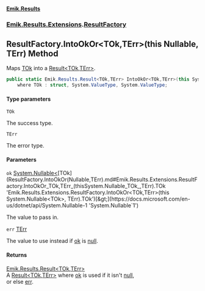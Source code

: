 #### [Emik.Results](index.md 'index')
### [Emik.Results.Extensions](Emik.Results.Extensions.md 'Emik.Results.Extensions').[ResultFactory](ResultFactory.md 'Emik.Results.Extensions.ResultFactory')

## ResultFactory.IntoOkOr<TOk,TErr>(this Nullable<TOk>, TErr) Method

Maps [TOk](ResultFactory.IntoOkOr(Nullable,TErr).md#Emik.Results.Extensions.ResultFactory.IntoOkOr_TOk,TErr_(thisSystem.Nullable_TOk_,TErr).TOk 'Emik.Results.Extensions.ResultFactory.IntoOkOr<TOk,TErr>(this System.Nullable<TOk>, TErr).TOk') into a [Result&lt;TOk,TErr&gt;](Result_TOk,TErr_.md 'Emik.Results.Result<TOk,TErr>').

```csharp
public static Emik.Results.Result<TOk,TErr> IntoOkOr<TOk,TErr>(this System.Nullable<TOk> ok, TErr err)
    where TOk : struct, System.ValueType, System.ValueType;
```
#### Type parameters

<a name='Emik.Results.Extensions.ResultFactory.IntoOkOr_TOk,TErr_(thisSystem.Nullable_TOk_,TErr).TOk'></a>

`TOk`

The success type.

<a name='Emik.Results.Extensions.ResultFactory.IntoOkOr_TOk,TErr_(thisSystem.Nullable_TOk_,TErr).TErr'></a>

`TErr`

The error type.
#### Parameters

<a name='Emik.Results.Extensions.ResultFactory.IntoOkOr_TOk,TErr_(thisSystem.Nullable_TOk_,TErr).ok'></a>

`ok` [System.Nullable&lt;](https://docs.microsoft.com/en-us/dotnet/api/System.Nullable-1 'System.Nullable`1')[TOk](ResultFactory.IntoOkOr(Nullable,TErr).md#Emik.Results.Extensions.ResultFactory.IntoOkOr_TOk,TErr_(thisSystem.Nullable_TOk_,TErr).TOk 'Emik.Results.Extensions.ResultFactory.IntoOkOr<TOk,TErr>(this System.Nullable<TOk>, TErr).TOk')[&gt;](https://docs.microsoft.com/en-us/dotnet/api/System.Nullable-1 'System.Nullable`1')

The value to pass in.

<a name='Emik.Results.Extensions.ResultFactory.IntoOkOr_TOk,TErr_(thisSystem.Nullable_TOk_,TErr).err'></a>

`err` [TErr](ResultFactory.IntoOkOr(Nullable,TErr).md#Emik.Results.Extensions.ResultFactory.IntoOkOr_TOk,TErr_(thisSystem.Nullable_TOk_,TErr).TErr 'Emik.Results.Extensions.ResultFactory.IntoOkOr<TOk,TErr>(this System.Nullable<TOk>, TErr).TErr')

The value to use instead if [ok](ResultFactory.IntoOkOr(Nullable,TErr).md#Emik.Results.Extensions.ResultFactory.IntoOkOr_TOk,TErr_(thisSystem.Nullable_TOk_,TErr).ok 'Emik.Results.Extensions.ResultFactory.IntoOkOr<TOk,TErr>(this System.Nullable<TOk>, TErr).ok') is [null](https://docs.microsoft.com/en-us/dotnet/csharp/language-reference/keywords/null 'https://docs.microsoft.com/en-us/dotnet/csharp/language-reference/keywords/null').

#### Returns
[Emik.Results.Result&lt;](Result_TOk,TErr_.md 'Emik.Results.Result<TOk,TErr>')[TOk](ResultFactory.IntoOkOr(Nullable,TErr).md#Emik.Results.Extensions.ResultFactory.IntoOkOr_TOk,TErr_(thisSystem.Nullable_TOk_,TErr).TOk 'Emik.Results.Extensions.ResultFactory.IntoOkOr<TOk,TErr>(this System.Nullable<TOk>, TErr).TOk')[,](Result_TOk,TErr_.md 'Emik.Results.Result<TOk,TErr>')[TErr](ResultFactory.IntoOkOr(Nullable,TErr).md#Emik.Results.Extensions.ResultFactory.IntoOkOr_TOk,TErr_(thisSystem.Nullable_TOk_,TErr).TErr 'Emik.Results.Extensions.ResultFactory.IntoOkOr<TOk,TErr>(this System.Nullable<TOk>, TErr).TErr')[&gt;](Result_TOk,TErr_.md 'Emik.Results.Result<TOk,TErr>')  
A [Result&lt;TOk,TErr&gt;](Result_TOk,TErr_.md 'Emik.Results.Result<TOk,TErr>') where [ok](ResultFactory.IntoOkOr(Nullable,TErr).md#Emik.Results.Extensions.ResultFactory.IntoOkOr_TOk,TErr_(thisSystem.Nullable_TOk_,TErr).ok 'Emik.Results.Extensions.ResultFactory.IntoOkOr<TOk,TErr>(this System.Nullable<TOk>, TErr).ok') is used if it isn't [null](https://docs.microsoft.com/en-us/dotnet/csharp/language-reference/keywords/null 'https://docs.microsoft.com/en-us/dotnet/csharp/language-reference/keywords/null'),  
or else [err](ResultFactory.IntoOkOr(Nullable,TErr).md#Emik.Results.Extensions.ResultFactory.IntoOkOr_TOk,TErr_(thisSystem.Nullable_TOk_,TErr).err 'Emik.Results.Extensions.ResultFactory.IntoOkOr<TOk,TErr>(this System.Nullable<TOk>, TErr).err').